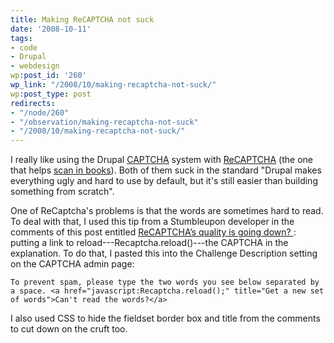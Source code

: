 ```yaml
---
title: Making ReCAPTCHA not suck
date: '2008-10-11'
tags:
- code
- Drupal
- webdesign
wp:post_id: '260'
wp_link: "/2008/10/making-recaptcha-not-suck/"
wp:post_type: post
redirects:
- "/node/260"
- "/observation/making-recaptcha-not-suck"
- "/2008/10/making-recaptcha-not-suck/"
---
```


I really like using the Drupal [CAPTCHA](http://drupal.org/project/captcha) system with [ReCAPTCHA](http://drupal.org/project/recaptcha) (the one that helps [scan in books](http://recaptcha.net/)). Both of them suck in the standard "Drupal makes everything ugly and hard to use by default, but it's still easier than building something from scratch".

One of ReCaptcha's problems is that the words are sometimes hard to read. To deal with that, I used this tip from a Stumbleupon developer in the comments of this post entitled [ReCAPTCHA’s quality is going down? ](http://a.wholelottanothing.org/2008/03/27/recaptchas-quality-is-going-down/): putting a link to reload---Recaptcha.reload()---the CAPTCHA in the explanation. To do that, I pasted this into the Challenge Description setting on the CAPTCHA admin page:

`
To prevent spam, please type the two words you see below separated by a space. <a href="javascript:Recaptcha.reload();" title="Get a new set of words">Can't read the words?</a>
`

I also used CSS to hide the fieldset border box and title from the comments to cut down on the cruft too.
